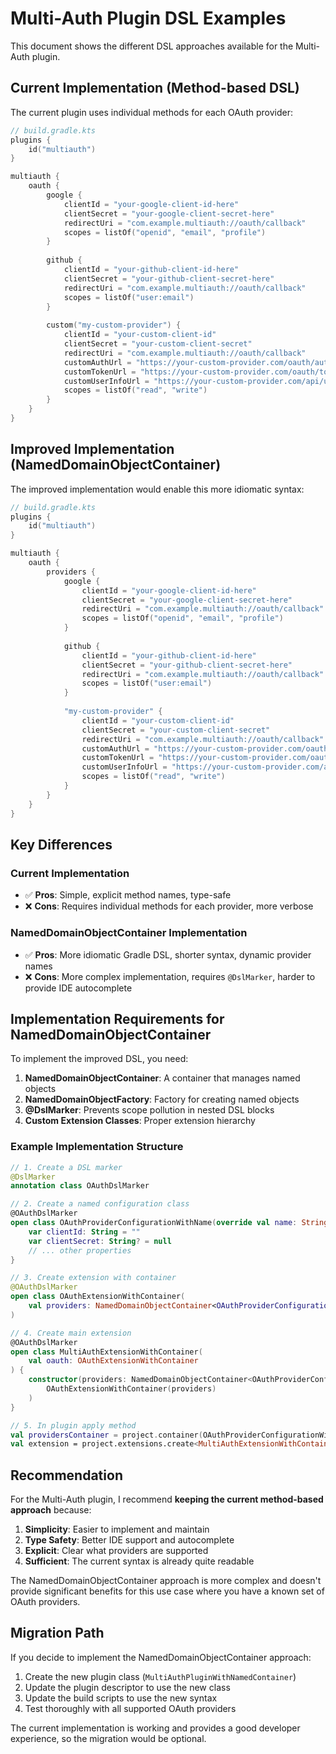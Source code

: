 # Multi-Auth Plugin DSL Examples

This document shows the different DSL approaches available for the Multi-Auth plugin.

## Current Implementation (Method-based DSL)

The current plugin uses individual methods for each OAuth provider:

```kotlin
// build.gradle.kts
plugins {
    id("multiauth")
}

multiauth {
    oauth {
        google {
            clientId = "your-google-client-id-here"
            clientSecret = "your-google-client-secret-here"
            redirectUri = "com.example.multiauth://oauth/callback"
            scopes = listOf("openid", "email", "profile")
        }
        
        github {
            clientId = "your-github-client-id-here"
            clientSecret = "your-github-client-secret-here"
            redirectUri = "com.example.multiauth://oauth/callback"
            scopes = listOf("user:email")
        }
        
        custom("my-custom-provider") {
            clientId = "your-custom-client-id"
            clientSecret = "your-custom-client-secret"
            redirectUri = "com.example.multiauth://oauth/callback"
            customAuthUrl = "https://your-custom-provider.com/oauth/authorize"
            customTokenUrl = "https://your-custom-provider.com/oauth/token"
            customUserInfoUrl = "https://your-custom-provider.com/api/user"
            scopes = listOf("read", "write")
        }
    }
}
```

## Improved Implementation (NamedDomainObjectContainer)

The improved implementation would enable this more idiomatic syntax:

```kotlin
// build.gradle.kts
plugins {
    id("multiauth")
}

multiauth {
    oauth {
        providers {
            google {
                clientId = "your-google-client-id-here"
                clientSecret = "your-google-client-secret-here"
                redirectUri = "com.example.multiauth://oauth/callback"
                scopes = listOf("openid", "email", "profile")
            }
            
            github {
                clientId = "your-github-client-id-here"
                clientSecret = "your-github-client-secret-here"
                redirectUri = "com.example.multiauth://oauth/callback"
                scopes = listOf("user:email")
            }
            
            "my-custom-provider" {
                clientId = "your-custom-client-id"
                clientSecret = "your-custom-client-secret"
                redirectUri = "com.example.multiauth://oauth/callback"
                customAuthUrl = "https://your-custom-provider.com/oauth/authorize"
                customTokenUrl = "https://your-custom-provider.com/oauth/token"
                customUserInfoUrl = "https://your-custom-provider.com/api/user"
                scopes = listOf("read", "write")
            }
        }
    }
}
```

## Key Differences

### Current Implementation
- ✅ **Pros**: Simple, explicit method names, type-safe
- ❌ **Cons**: Requires individual methods for each provider, more verbose

### NamedDomainObjectContainer Implementation
- ✅ **Pros**: More idiomatic Gradle DSL, shorter syntax, dynamic provider names
- ❌ **Cons**: More complex implementation, requires `@DslMarker`, harder to provide IDE autocomplete

## Implementation Requirements for NamedDomainObjectContainer

To implement the improved DSL, you need:

1. **NamedDomainObjectContainer**: A container that manages named objects
2. **NamedDomainObjectFactory**: Factory for creating named objects
3. **@DslMarker**: Prevents scope pollution in nested DSL blocks
4. **Custom Extension Classes**: Proper extension hierarchy

### Example Implementation Structure

```kotlin
// 1. Create a DSL marker
@DslMarker
annotation class OAuthDslMarker

// 2. Create a named configuration class
@OAuthDslMarker
open class OAuthProviderConfigurationWithName(override val name: String) {
    var clientId: String = ""
    var clientSecret: String? = null
    // ... other properties
}

// 3. Create extension with container
@OAuthDslMarker
open class OAuthExtensionWithContainer(
    val providers: NamedDomainObjectContainer<OAuthProviderConfigurationWithName>
)

// 4. Create main extension
@OAuthDslMarker
open class MultiAuthExtensionWithContainer(
    val oauth: OAuthExtensionWithContainer
) {
    constructor(providers: NamedDomainObjectContainer<OAuthProviderConfigurationWithName>) : this(
        OAuthExtensionWithContainer(providers)
    )
}

// 5. In plugin apply method
val providersContainer = project.container(OAuthProviderConfigurationWithName::class.java)
val extension = project.extensions.create<MultiAuthExtensionWithContainer>("multiauth", providersContainer)
```

## Recommendation

For the Multi-Auth plugin, I recommend **keeping the current method-based approach** because:

1. **Simplicity**: Easier to implement and maintain
2. **Type Safety**: Better IDE support and autocomplete
3. **Explicit**: Clear what providers are supported
4. **Sufficient**: The current syntax is already quite readable

The NamedDomainObjectContainer approach is more complex and doesn't provide significant benefits for this use case where you have a known set of OAuth providers.

## Migration Path

If you decide to implement the NamedDomainObjectContainer approach:

1. Create the new plugin class (`MultiAuthPluginWithNamedContainer`)
2. Update the plugin descriptor to use the new class
3. Update the build scripts to use the new syntax
4. Test thoroughly with all supported OAuth providers

The current implementation is working and provides a good developer experience, so the migration would be optional.
